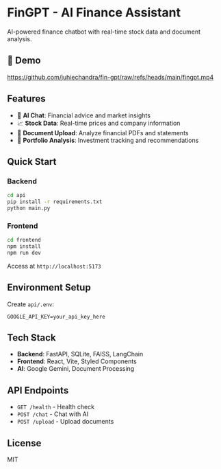 # FinGPT - AI Finance Assistant

AI-powered finance chatbot with real-time stock data and document analysis.

## 🎥 Demo

<https://github.com/juhiechandra/fin-gpt/raw/refs/heads/main/fingpt.mp4>

## Features

- 🤖 **AI Chat**: Financial advice and market insights
- 📈 **Stock Data**: Real-time prices and company information  
- 📄 **Document Upload**: Analyze financial PDFs and statements
- 💼 **Portfolio Analysis**: Investment tracking and recommendations

## Quick Start

### Backend

```bash
cd api
pip install -r requirements.txt
python main.py
```

### Frontend

```bash
cd frontend
npm install
npm run dev
```

Access at `http://localhost:5173`

## Environment Setup

Create `api/.env`:

```env
GOOGLE_API_KEY=your_api_key_here
```

## Tech Stack

- **Backend**: FastAPI, SQLite, FAISS, LangChain
- **Frontend**: React, Vite, Styled Components
- **AI**: Google Gemini, Document Processing

## API Endpoints

- `GET /health` - Health check
- `POST /chat` - Chat with AI
- `POST /upload` - Upload documents

## License

MIT
